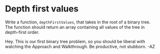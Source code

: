 # Depth first values

Write a function, `depthFirstValues`, that takes in the root of a binary tree. The function should return an array containing all values of the tree in depth-first order.

Hey. This is our first binary tree problem, so you should be liberal with watching the Approach and Walkthrough. Be productive, not stubborn. -AZ
